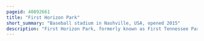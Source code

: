 ```yaml
---
pageid: 40892661
title: "First Horizon Park"
short_summary: "Baseball stadium in Nashville, USA, opened 2015"
description: "First Horizon Park, formerly known as First Tennessee Park, is a Baseball Park in Downtown Nashville, Tennessee, United States. The Home of the Triple-A Nashville Sounds of the International League, it opened on April 17, 2015, and can seat up to 10,000 People. It replaced the former Herschel Greer Stadium the Team played at in 1978 through 2014."
---
```

